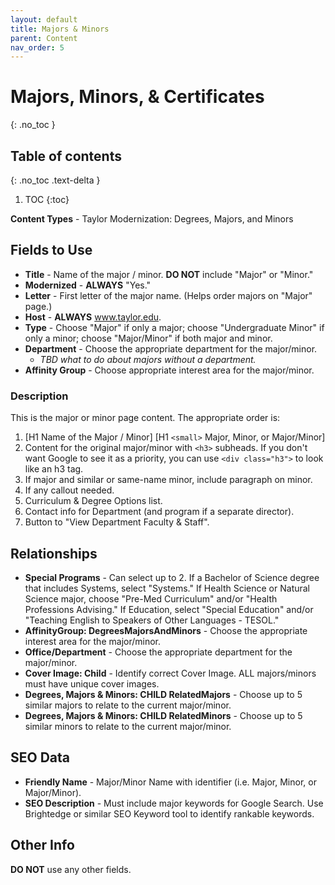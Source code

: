 ```yaml
---
layout: default
title: Majors & Minors
parent: Content
nav_order: 5
---
```


# Majors, Minors, & Certificates
{: .no_toc }

## Table of contents
{: .no_toc .text-delta }

1. TOC
{:toc}

**Content Types** - Taylor Modernization: Degrees, Majors, and Minors

## Fields to Use

- **Title** - Name of the major / minor. **DO NOT** include "Major" or "Minor."
- **Modernized** - **ALWAYS** "Yes."
- **Letter** - First letter of the major name. (Helps order majors on "Major" page.)
- **Host** - **ALWAYS** www.taylor.edu.
- **Type** - Choose "Major" if only a major; choose "Undergraduate Minor" if only a minor; choose "Major/Minor" if both major and minor.
- **Department** - Choose the appropriate department for the major/minor.
	- _TBD what to do about majors without a department._
- **Affinity Group** - Choose appropriate interest area for the major/minor.

### Description
This is the major or minor page content. The appropriate order is:

1. [H1 Name of the Major / Minor] [H1 `<small>` Major, Minor, or Major/Minor]
2. Content for the original major/minor with `<h3>` subheads. If you don't want Google to see it as a priority, you can use `<div class="h3">` to look like an h3 tag.
3. If major and similar or same-name minor, include paragraph on minor.
4. If any callout needed.
5. Curriculum & Degree Options list.
6. Contact info for Department (and program if a separate director).
7. Button to "View Department Faculty & Staff".

## Relationships

- **Special Programs** - Can select up to 2. If a Bachelor of Science degree that includes Systems, select "Systems." If Health Science or Natural Science major, choose "Pre-Med Curriculum" and/or "Health Professions Advising." If Education, select "Special Education" and/or "Teaching English to Speakers of Other Languages - TESOL."
- **AffinityGroup: DegreesMajorsAndMinors** - Choose the appropriate interest area for the major/minor.
- **Office/Department** - Choose the appropriate department for the major/minor.
- **Cover Image: Child** - Identify correct Cover Image. ALL majors/minors must have unique cover images.
- **Degrees, Majors & Minors: CHILD RelatedMajors** - Choose up to 5 similar majors to relate to the current major/minor.
- **Degrees, Majors & Minors: CHILD RelatedMinors** - Choose up to 5 similar minors to relate to the current major/minor.

## SEO Data

- **Friendly Name** - Major/Minor Name with identifier (i.e. Major, Minor, or Major/Minor).
- **SEO Description** - Must include major keywords for Google Search. Use Brightedge or similar SEO Keyword tool to identify rankable keywords.

## Other Info

**DO NOT** use any other fields.

